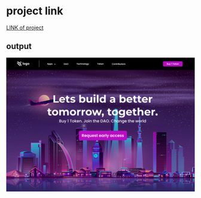 # project link 
[LINK of project](https://cryptomarket12.netlify.app/)
## output
![crypto project output](./output.png)
